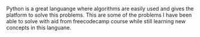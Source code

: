 Python is a great languange where  algorithms are easily used and gives the platform to solve this problems.
This are some of the  problems I have been able to solve with aid from  freecodecamp course  while still learning new concepts 
in this languane.
